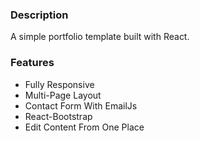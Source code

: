 ### Description

A simple portfolio template built with React. 

### Features

- Fully Responsive
- Multi-Page Layout
- Contact Form With EmailJs
- React-Bootstrap
- Edit Content From One Place


